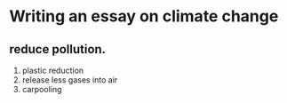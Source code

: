 # Writing an essay on climate change

## reduce pollution.

1.  plastic reduction
2. release less gases into air
3. carpooling

